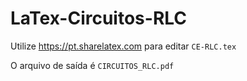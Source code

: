 # LaTex-Circuitos-RLC

Utilize https://pt.sharelatex.com para editar `CE-RLC.tex`

O arquivo de saída é `CIRCUITOS_RLC.pdf`


